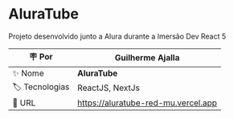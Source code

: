 # AluraTube

Projeto desenvolvido junto a Alura durante a Imersão Dev React 5

| :placard: Por |  Guilherme Ajalla   |
| -------------  | --- |
| :sparkles: Nome        | **AluraTube**
| :label: Tecnologias | ReactJS, NextJs
| :rocket: URL         | https://aluratube-red-mu.vercel.app

<!-- Inserir imagem com a #vitrinedev ao final do link -->
<!-- ![](https://via.placeholder.com/1200x500.png?text=imagem+lindona+do+meu+projeto#vitrinedev -->

<!-- ## Detalhes do projeto

Textos e imagens que descrevam seu projeto, suas conquistas, seus desafios, próximos passos, etc... -->
